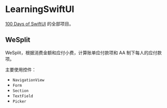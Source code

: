 # LearningSwiftUI
[100 Days of SwiftUI](https://www.hackingwithswift.com/100/swiftui) 的全部项目。

## WeSplit
WeSplit，根据消费金额和应付小费，计算账单应付款项和 AA 制下每人的应付款项。

主要使用控件：
- `NavigationView`
- `Form`
- `Section`
- `TextField`
- `Picker`
